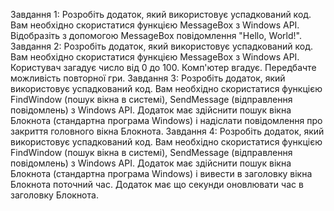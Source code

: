 Завдання 1:
Розробіть додаток, який використовує успадкований код. Вам
необхідно скористатися функцією MessageBox з Windows API.
Відобразіть з допомогою MessageBox повідомлення "Hello,
World!".
Завдання 2:
Розробіть додаток, який використовує успадкований код. Вам
необхідно скористатися функцією MessageBox з Windows API.
Користувач загадує число від 0 до 100. Комп'ютер вгадує.
Передбачте можливість повторної гри.
Завдання 3:
Розробіть додаток, який використовує успадкований код. Вам
необхідно скористатися функцією FindWindow (пошук вікна в
системі), SendMessage (відправлення повідомлень) з Windows
API. Додаток має здійснити пошук вікна Блокнота (стандартна
програма Windows) і надіслати повідомлення про закриття
головного вікна Блокнота.
Завдання 4:
Розробіть додаток, який використовує успадкований код. Вам
необхідно скористатися функцією FindWindow (пошук вікна в
системі), SendMessage (відправлення повідомлень) з Windows
API. Додаток має здійснити пошук вікна Блокнота (стандартна
програма Windows) і вивести в заголовку вікна Блокнота
поточний час. Додаток має що секунди оновлювати час в
заголовку Блокнота.
